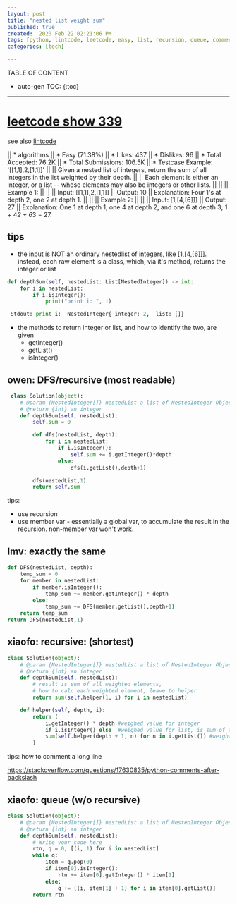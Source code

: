 ```yaml
---
layout: post
title: "nested list weight sum"
published: true
created:  2020 Feb 22 02:21:06 PM
tags: [python, lintcode, leetcode, easy, list, recursion, queue, comment]
categories: [tech]

---
```


TABLE OF CONTENT

* auto-gen TOC:
{:toc}

- - -

# [leetcode show 339](https://leetcode.com/problems/nested-list-weight-sum/description/)

see also [lintcode](https://www.lintcode.com/problem/nested-list-weight-sum/description)

|| * algorithms
|| * Easy (71.38%)
|| * Likes:    437
|| * Dislikes: 96
|| * Total Accepted:    76.2K
|| * Total Submissions: 106.5K
|| * Testcase Example:  '[[1,1],2,[1,1]]'
||
|| Given a nested list of integers, return the sum of all integers in the list weighted by their depth.
||
|| Each element is either an integer, or a list -- whose elements may also be integers or other lists.
||
||
|| Example 1:
||
||
|| Input: [[1,1],2,[1,1]]
|| Output: 10
|| Explanation: Four 1's at depth 2, one 2 at depth 1.
||
||
|| Example 2:
||
||
|| Input: [1,[4,[6]]]
|| Output: 27
|| Explanation: One 1 at depth 1, one 4 at depth 2, and one 6 at depth 3; 1 + 4*2 + 6*3 = 27.

## tips

* the input is NOT an ordinary nestedlist of integers, like [1,[4,[6]]].
  instead, each raw element is a class, which, via it's method, returns the
  integer or list

```python
def depthSum(self, nestedList: List[NestedInteger]) -> int:
    for i in nestedList:
        if i.isInteger():
            print("print i: ", i)

 Stdout: print i:  NestedInteger{_integer: 2, _list: []}
```
* the methods to return integer or list, and how to identify the two, are given
  - getInteger()
  - getList()
  - isInteger()


## owen: DFS/recursive (most readable)

```python
 class Solution(object):
    # @param {NestedInteger[]} nestedList a list of NestedInteger Object
    # @return {int} an integer
    def depthSum(self, nestedList):
        self.sum = 0

        def dfs(nestedList, depth):
            for i in nestedList:
                if i.isInteger():
                    self.sum += i.getInteger()*depth
                else:
                    dfs(i.getList(),depth+1)

        dfs(nestedList,1)
        return self.sum
```

tips:

* use recursion
* use member var - essentially a global var, to accumulate the result in the
  recursion. non-member var won't work.


## lmv: exactly the same

```python
def DFS(nestedList, depth):
    temp_sum = 0
    for member in nestedList:
        if member.isInteger():
            temp_sum += member.getInteger() * depth
        else:
            temp_sum += DFS(member.getList(),depth+1)
    return temp_sum
return DFS(nestedList,1)
```

## xiaofo: recursive: (shortest)

```python
class Solution(object):
    # @param {NestedInteger[]} nestedList a list of NestedInteger Object
    # @return {int} an integer
    def depthSum(self, nestedList):
        # result is sum of all weighted elements, 
        # how to calc each weighted element, leave to helper
        return sum(self.helper(1, i) for i in nestedList)

    def helper(self, depth, i):
        return (
            i.getInteger() * depth #weighed value for integer
            if i.isInteger() else  #weighed value for list, is sum of all 
            sum(self.helper(depth + 1, n) for n in i.getList()) #weighted items
        )
```

tips: how to comment a long line

https://stackoverflow.com/questions/17630835/python-comments-after-backslash

## xiaofo: queue (w/o recursive)

```python
class Solution(object):
    # @param {NestedInteger[]} nestedList a list of NestedInteger Object
    # @return {int} an integer
    def depthSum(self, nestedList):
        # Write your code here
        rtn, q = 0, [(i, 1) for i in nestedList]
        while q:
            item = q.pop(0)
            if item[0].isInteger():
                rtn += item[0].getInteger() * item[1]
            else:
                q += [(i, item[1] + 1) for i in item[0].getList()]
        return rtn
```



